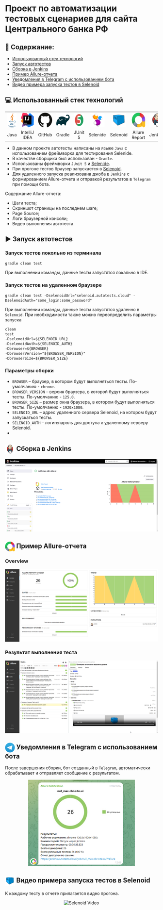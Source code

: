 # Проект по автоматизации тестовых сценариев для сайта Центрального банка РФ
## :pushpin: Содержание:

- [Использованный стек технологий](#computer-использованный-стек-технологий)
- [Запуск автотестов](#arrow_forward-запуск-автотестов)
- [Сборка в Jenkins](#-сборка-в-jenkins)
- [Пример Allure-отчета](#-пример-allure-отчета)
- [Уведомления в Telegram с использованием бота](#-уведомления-в-telegram-с-использованием-бота)
- [Видео примера запуска тестов в Selenoid](#-видео-примера-запуска-тестов-в-selenoid)

## :computer: Использованный стек технологий

<table align="center" border="0">
    <tr>
        <td align="center"><a href="https://www.java.com/"><img src="media/icons/java.svg" height="48"></a></td>
        <td align="center"><a href="https://www.jetbrains.com/idea/"><img src="media/icons/idea.svg" height="48"></a></td>
        <td align="center"><a href="https://github.com/"><img src="media/icons/github.svg" height="48"></a></td>
        <td align="center"><a href="https://gradle.org/"><img src="media/icons/gradle.svg" height="48"></a></td>
        <td align="center"><a href="https://junit.org/junit5/"><img src="media/icons/junit5.svg" height="48"></a></td>
        <td align="center"><a href="https://selenide.org/"><img src="media/icons/selenide.svg" height="48"></a></td>
        <td align="center"><a href="https://aerokube.com/selenoid/"><img src="media/icons/selenoid.svg" height="48"></a></td>
        <td align="center"><a href="https://allurereport.org/"><img src="media/icons/allure_report.svg" height="48"></a></td>
        <td align="center"><a href="https://www.jenkins.io/"><img src="media/icons/jenkins.svg" height="48"></a></td>
        <td align="center"><a href="https://telegram.org/"><img src="media/icons/telegram.svg" height="48"></a></td>
    </tr>
    <tr>
        <td align="center">Java</td>
        <td align="center">IntelliJ IDEA</td>
        <td align="center">GitHub</td>
        <td align="center">Gradle</td>
        <td align="center">JUnit 5</td>
        <td align="center">Selenide</td>
        <td align="center">Selenoid</td>
        <td align="center">Allure Report</td>
        <td align="center">Jenkins</td>
        <td align="center">Telegram</td>
    </tr>
</table>

- В данном проекте автотесты написаны на языке <code>Java</code> с использованием фреймворка для тестирования Selenide. 
- В качестве сборщика был использован - <code>Gradle</code>.  
- Использованы фреймворки <code>JUnit 5</code> и [Selenide](https://selenide.org/).
- При прогоне тестов браузер запускается в [Selenoid](https://aerokube.com/selenoid/).
- Для удаленного запуска реализована джоба в <code>Jenkins</code> с формированием Allure-отчета и отправкой результатов в <code>Telegram</code> при помощи бота.

Содержание Allure-отчета:
* Шаги теста;
* Скриншот страницы на последнем шаге;
* Page Source;
* Логи браузерной консоли;
* Видео выполнения автотеста.

## :arrow_forward: Запуск автотестов

### Запуск тестов локольно из терминала
```
gradle clean test
```
При выполнении команды, данные тесты запустятся локально в IDE.

### Запуск тестов на удаленном браузере
```
gradle clean test -DselenoidUrl="selenoid.autotests.cloud" -DselenoidAuth="some_login:some_password"
```
При выполнении команды, данные тесты запустятся удаленно в <code>Selenoid</code>.
При необходимости также можно переопределить параметры запуска

```
clean
test
-DselenoidUrl=${SELENOID_URL}
-DselenoidAuth=${SELENOID_AUTH}
-Dbrowser=${BROWSER}
-DbrowserVersion="${BROWSER_VERSION}"
-DbrowserSize=${BROWSER_SIZE}
```

### Параметры сборки

* <code>BROWSER</code> – браузер, в котором будут выполняться тесты. По-умолчанию - <code>chrome</code>.
* <code>BROWSER_VERSION</code> – версия браузера, в которой будут выполняться тесты. По-умолчанию - <code>125.0</code>.
* <code>BROWSER_SIZE</code> – размер окна браузера, в котором будут выполняться тесты. По-умолчанию - <code>1920x1080</code>.
* <code>SELENOID_URL</code> – адрес удаленного сервера Selenoid, на котором будут запускаться тесты.
* <code>SELENOID_AUTH</code> – логин:пароль для доступа к удаленному серверу Selenoid.
* 

## <img src="media/icons/jenkins.svg" title="Jenkins" height="32" style="vertical-align:middle"/> Сборка в Jenkins
<p align="center">
<img title="Jenkins Build" src="media/screens/jenkins_build.png">
</p>

## <img src="media/icons/allure_report.svg" title="Allure Report" height="32" style="vertical-align:middle"/> Пример Allure-отчета
### Overview

<p align="center">
<img title="Allure Overview" src="media/screens/allure_overview.png">
</p>

### Результат выполнения теста

<p align="center">
<img title="Test Results in Alure" src="media/screens/allure_testcase.png">
</p>


## <img title="Telegram" src="media/icons/telegram.svg" height="32" style="vertical-align:middle"> Уведомления в Telegram с использованием бота

После завершения сборки, бот созданный в <code>Telegram</code>, автоматически обрабатывает и отправляет сообщение с результатом.

<p align="center">
<img width="70%" title="Telegram Notifications" src="media/screens/notification.png">
</p>

## <img title="Seleniod" src="media/icons/selenoid.svg" height="32" style="vertical-align:middle"> Видео примера запуска тестов в Selenoid

К каждому тесту в отчете прилагается видео прогона.
<p align="center">
  <img title="Selenoid Video" src="media/screens/video.gif">
</p>
